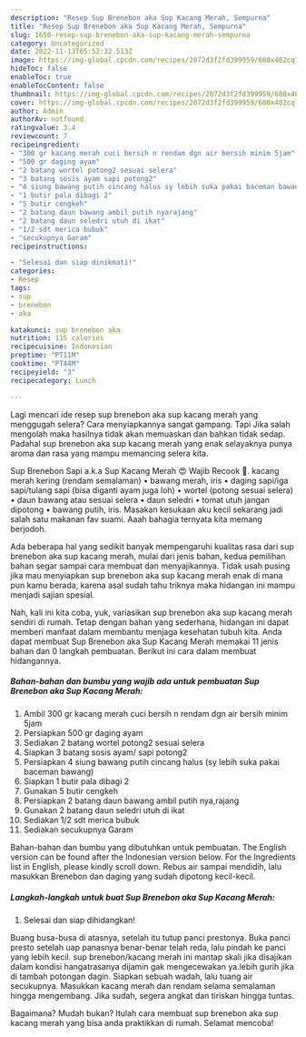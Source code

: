 ```yaml
---
description: "Resep Sup Brenebon aka Sup Kacang Merah, Sempurna"
title: "Resep Sup Brenebon aka Sup Kacang Merah, Sempurna"
slug: 1650-resep-sup-brenebon-aka-sup-kacang-merah-sempurna
category: Uncategorized
date: 2022-11-13T05:52:32.513Z
image: https://img-global.cpcdn.com/recipes/2072d3f2fd399959/680x482cq70/sup-brenebon-aka-sup-kacang-merah-foto-resep-utama.jpg
hideToc: false
enableToc: true
enableTocContent: false
thumbnail: https://img-global.cpcdn.com/recipes/2072d3f2fd399959/680x482cq70/sup-brenebon-aka-sup-kacang-merah-foto-resep-utama.jpg
cover: https://img-global.cpcdn.com/recipes/2072d3f2fd399959/680x482cq70/sup-brenebon-aka-sup-kacang-merah-foto-resep-utama.jpg
author: Admin
authorAv: notfound
ratingvalue: 3.4
reviewcount: 7
recipeingredient:
- "300 gr kacang merah cuci bersih n rendam dgn air bersih minim 5jam"
- "500 gr daging ayam"
- "2 batang wortel potong2 sesuai selera"
- "3 batang sosis ayam sapi potong2"
- "4 siung bawang putih cincang halus sy lebih suka pakai baceman bawang"
- "1 butir pala dibagi 2"
- "5 butir cengkeh"
- "2 batang daun bawang ambil putih nyarajang"
- "2 batang daun seledri utuh di ikat"
- "1/2 sdt merica bubuk"
- "secukupnya Garam"
recipeinstructions:

- "Selesai dan siap dinikmati!"
categories:
- Resep
tags:
- sup
- brenebon
- aka

katakunci: sup brenebon aka 
nutrition: 115 calories
recipecuisine: Indonesian
preptime: "PT11M"
cooktime: "PT44M"
recipeyield: "3"
recipecategory: Lunch

---
```



Lagi mencari ide resep sup brenebon aka sup kacang merah yang menggugah selera? Cara menyiapkannya sangat gampang. Tapi Jika salah mengolah maka hasilnya tidak akan memuaskan dan bahkan tidak sedap. Padahal sup brenebon aka sup kacang merah yang enak selayaknya punya aroma dan rasa yang mampu memancing selera kita.


Sup Brenebon Sapi a.k.a Sup Kacang Merah 😍 Wajib Recook 🤗. kacang merah kering (rendam semalaman) • bawang merah, iris • daging sapi/iga sapi/tulang sapi (bisa diganti ayam juga loh) • wortel (potong sesuai selera) • daun bawang atau sesuai selera • daun seledri • tomat utuh jangan dipotong • bawang putih, iris. Masakan kesukaan aku kecil sekarang jadi salah satu makanan fav suami. Aaah bahagia ternyata kita memang berjodoh.

Ada beberapa hal yang sedikit banyak mempengaruhi kualitas rasa dari sup brenebon aka sup kacang merah, mulai dari jenis bahan, kedua pemilihan bahan segar sampai cara membuat dan menyajikannya. Tidak usah pusing jika mau menyiapkan sup brenebon aka sup kacang merah enak di mana pun kamu berada, karena asal sudah tahu triknya maka hidangan ini mampu menjadi sajian spesial.


Nah, kali ini kita coba, yuk, variasikan sup brenebon aka sup kacang merah sendiri di rumah. Tetap dengan bahan yang sederhana, hidangan ini dapat memberi manfaat dalam membantu menjaga kesehatan tubuh kita. Anda dapat membuat Sup Brenebon aka Sup Kacang Merah memakai 11 jenis bahan dan 0 langkah pembuatan. Berikut ini cara dalam membuat hidangannya.

<!--inarticleads1-->

##### Bahan-bahan dan bumbu yang wajib ada untuk pembuatan Sup Brenebon aka Sup Kacang Merah:

1. Ambil 300 gr kacang merah cuci bersih n rendam dgn air bersih minim 5jam
1. Persiapkan 500 gr daging ayam
1. Sediakan 2 batang wortel potong2 sesuai selera
1. Siapkan 3 batang sosis ayam/ sapi potong2
1. Persiapkan 4 siung bawang putih cincang halus (sy lebih suka pakai baceman bawang)
1. Siapkan 1 butir pala dibagi 2
1. Gunakan 5 butir cengkeh
1. Persiapkan 2 batang daun bawang ambil putih nya,rajang
1. Gunakan 2 batang daun seledri utuh di ikat
1. Sediakan 1/2 sdt merica bubuk
1. Sediakan secukupnya Garam


Bahan-bahan dan bumbu yang dibutuhkan untuk pembuatan. The English version can be found after the Indonesian version below. For the Ingredients list in English, please kindly scroll down. Rebus air sampai mendidih, lalu masukkan Brenebon dan daging yang sudah dipotong kecil-kecil. 

<!--inarticleads2-->

##### Langkah-langkah untuk buat Sup Brenebon aka Sup Kacang Merah:


1. Selesai dan siap dihidangkan!

Buang busa-busa di atasnya, setelah itu tutup panci prestonya. Buka panci presto setelah uap panasnya benar-benar telah reda, lalu pindah ke panci yang lebih kecil. sup brenebon/kacang merah ini mantap skali jika disajikan dalam kondisi hangatrasanya dijamin gak mengecewakan ya.lebih gurih jika di tambah potongan dagin. Siapkan sebuah wadah, lalu tuang air secukupnya. Masukkan kacang merah dan rendam selama semalaman hingga mengembang. Jika sudah, segera angkat dan tiriskan hingga tuntas. 

Bagaimana? Mudah bukan? Itulah cara membuat sup brenebon aka sup kacang merah yang bisa anda praktikkan di rumah. Selamat mencoba!

